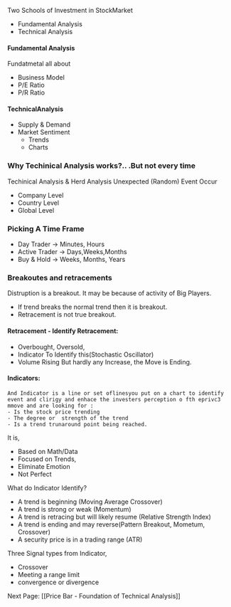 Two Schools of Investment in StockMarket
- Fundamental Analysis
- Technical Analysis

#### Fundamental Analysis
Fundatmetal all about 
- Business Model
- P/E Ratio
- P/R Ratio


#### TechnicalAnalysis
* Supply & Demand
* Market Sentiment
	* Trends
	* Charts





### Why Techinical Analysis works?.. .But not every time

Techinical  Analysis & Herd Analysis
Unexpected (Random) Event Occur
- Company Level
- Country Level
- Global Level





### Picking A Time Frame
- Day Trader -> Minutes, Hours
- Active Trader -> Days,Weeks,Months
- Buy & Hold -> Weeks, Months, Years

### Breakoutes and retracements
Distruption is a breakout. It may be because of activity of Big Players.
- If trend breaks the normal trend then it is breakout. 
- Retracement is not true breakout.
#### Retracement - Identify Retracement:
- Overbought, Oversold, 
- Indicator To Identify this(Stochastic Oscillator)
- Volume Rising But hardly any Increase, the Move is Ending.

#### Indicators:
	And Indicator is a line or set oflinesyou put on a chart to identify event and clirigy and enhace the investers perception o fth eprivc3 mmove and are looking for :
	- Is the stock price trending
	- The degree or  strength of the trend
	- Is a trend trunaround point being reached.
	
It is, 
- Based on Math/Data
- Focused on Trends,
- Eliminate Emotion
- Not Perfect

What do Indicator Identify?
- A trend is beginning (Moving Average Crossover)
- A trend is strong or weak (Momentum)
- A trend is retracing but will likely resume (Relative Strength Index)
- A trend is ending and may reverse(Pattern Breakout, Mometum, Crossover)
- A security price is in a trading range (ATR)

Three Signal types from Indicator,
- Crossover
- Meeting a range limit
- convergence or divergence

Next Page: [[Price Bar - Foundation of Technical Analysis]]